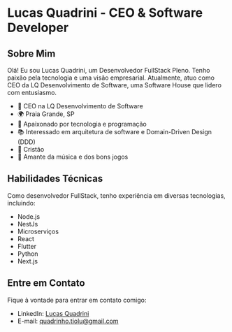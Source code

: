 # Lucas Quadrini - CEO & Software Developer

## Sobre Mim

Olá! Eu sou Lucas Quadrini, um Desenvolvedor FullStack Pleno. Tenho paixão pela tecnologia e uma visão empresarial. Atualmente, atuo como CEO da LQ Desenvolvimento de Software, uma Software House que lidero com entusiasmo.

- 💼 CEO na LQ Desenvolvimento de Software
- 🌍 Praia Grande, SP
- 🚀 Apaixonado por tecnologia e programação
- 📚 Interessado em arquitetura de software e Domain-Driven Design (DDD)
- 🙏 Cristão
- 🎵 Amante da música e dos bons jogos

## Habilidades Técnicas

Como desenvolvedor FullStack, tenho experiência em diversas tecnologias, incluindo:

- Node.js
- NestJs
- Microserviços
- React
- Flutter
- Python
- Next.js
<!--
## Projetos Destacados

Aqui estão alguns dos projetos nos quais tenho trabalhado recentemente:

- [Projeto 1](link para o projeto 1): Descrição breve do projeto 1.
- [Projeto 2](link para o projeto 2): Descrição breve do projeto 2.
- [Projeto 3](link para o projeto 3): Descrição breve do projeto 3.
-->
## Entre em Contato

Fique à vontade para entrar em contato comigo:

- LinkedIn: [Lucas Quadrini](https://www.linkedin.com/in/lucas-quadrini-949b381a7/)
- E-mail: quadrinho.tiolu@gmail.com
